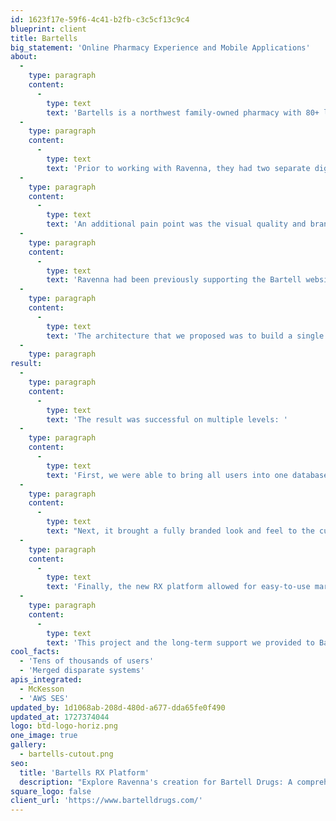 ```yaml
---
id: 1623f17e-59f6-4c41-b2fb-c3c5cf13c9c4
blueprint: client
title: Bartells
big_statement: 'Online Pharmacy Experience and Mobile Applications'
about:
  -
    type: paragraph
    content:
      -
        type: text
        text: 'Bartells is a northwest family-owned pharmacy with 80+ locations (until it recently sold to Rite Aid).'
  -
    type: paragraph
    content:
      -
        type: text
        text: 'Prior to working with Ravenna, they had two separate digital systems supporting customer pharmacy interactions.  One system handled the web, the other system handled mobile apps.  These two systems had separate databases, reporting, admin, and vendors.  This was a serious pain point for Bartells as it required the marketing team or IT teams to do double work when there was anything that need to be changed.  Resolving this was a key part of the project.'
  -
    type: paragraph
    content:
      -
        type: text
        text: 'An additional pain point was the visual quality and branding of the older systems.  The website platform had a very old and outdated look and feel and was difficult to navigate. The mobile platform was slow, and difficult to use.'
  -
    type: paragraph
    content:
      -
        type: text
        text: 'Ravenna had been previously supporting the Bartell website and various other digital properties, so they approached us about building a pharmacy system. '
  -
    type: paragraph
    content:
      -
        type: text
        text: 'The architecture that we proposed was to build a single backend system that talked to the Bartells Pharmacy back-office software provided by McKesson, and then in turn communicated with the web and mobile apps as a complete end-to-end system.  '
  -
    type: paragraph
result:
  -
    type: paragraph
    content:
      -
        type: text
        text: 'The result was successful on multiple levels: '
  -
    type: paragraph
    content:
      -
        type: text
        text: 'First, we were able to bring all users into one database.  Merging the two third-party platform databases into a single point of management.   This saved time, and resources for the Marketing and IT teams.'
  -
    type: paragraph
    content:
      -
        type: text
        text: "Next, it brought a fully branded look and feel to the customer's experience.  The web, mobile web, iOS, and Android apps had a designed user interface that was cohesive. A user using the web would be able to seamlessly use the mobile apps and vice-versa."
  -
    type: paragraph
    content:
      -
        type: text
        text: 'Finally, the new RX platform allowed for easy-to-use marketing for the Bartells marketing team.  Through a backend system, they could easily update marketing in the web and mobile apps.'
  -
    type: paragraph
    content:
      -
        type: text
        text: 'This project and the long-term support we provided to Bartell led to higher engagement levels, increased daily active users, and most importantly a system the Bartells could manage.'
cool_facts:
  - 'Tens of thousands of users'
  - 'Merged disparate systems'
apis_integrated:
  - McKesson
  - 'AWS SES'
updated_by: 1d1068ab-208d-480d-a677-dda65fe0f490
updated_at: 1727374044
logo: btd-logo-horiz.png
one_image: true
gallery:
  - bartells-cutout.png
seo:
  title: 'Bartells RX Platform'
  description: "Explore Ravenna's creation for Bartell Drugs: A comprehensive web and mobile prescription management platform, featuring native iOS and Android applications."
square_logo: false
client_url: 'https://www.bartelldrugs.com/'
---
```

